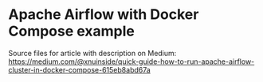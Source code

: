 # Apache Airflow with Docker Compose example

Source files for article with description on Medium: 
    <https://medium.com/@xnuinside/quick-guide-how-to-run-apache-airflow-cluster-in-docker-compose-615eb8abd67a>
